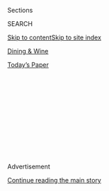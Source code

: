 <div id="app">

<div>

<div>

<div>

<div class="NYTAppHideMasthead css-1q2w90k e1suatyy0">

<div class="section css-ui9rw0 e1suatyy2">

<div class="css-eph4ug er09x8g0">

<div class="css-6n7j50">

</div>

<span class="css-1dv1kvn">Sections</span>

<div class="css-10488qs">

<span class="css-1dv1kvn">SEARCH</span>

</div>

[Skip to content](#site-content)[Skip to site index](#site-index)

</div>

<div id="masthead-section-label" class="css-1wr3we4 eaxe0e00">

[Dining &
Wine](https://www.nytimes3xbfgragh.onion/pages/dining/index.html)

</div>

<div class="css-10698na e1huz5gh0">

</div>

</div>

<div id="masthead-bar-one" class="section hasLinks css-15hmgas e1csuq9d3">

<div class="css-uqyvli e1csuq9d0">

</div>

<div class="css-1uqjmks e1csuq9d1">

</div>

<div class="css-9e9ivx">

[](https://myaccount.nytimes3xbfgragh.onion/auth/login?response_type=cookie&client_id=vi)

</div>

<div class="css-1bvtpon e1csuq9d2">

[Today’s
Paper](https://www.nytimes3xbfgragh.onion/section/todayspaper)

</div>

</div>

</div>

</div>

<div data-aria-hidden="false">

<div id="site-content" data-role="main">

<div>

<div class="css-1aor85t" style="opacity:0.000000001;z-index:-1;visibility:hidden">

<div class="css-1hqnpie">

<div class="css-epjblv">

<span class="css-17xtcya">[Dining &
Wine](/pages/dining/index.html)</span><span class="css-x15j1o">|</span><span class="css-fwqvlz">Gotham
Bar and
Grill</span>

</div>

<div class="css-k008qs">

<div class="css-1iwv8en">

<span class="css-18z7m18"></span>

<div>

</div>

</div>

<span class="css-1n6z4y"></span>

<div class="css-1705lsu">

<div class="css-4xjgmj">

<div class="css-4skfbu" data-role="toolbar" data-aria-label="Social Media Share buttons, Save button, and Comments Panel with current comment count" data-testid="share-tools">

  - 
  - 
  - 
  - 
    
    <div class="css-6n7j50">
    
    </div>

  - 

</div>

</div>

</div>

</div>

</div>

</div>

<div class="css-13pd83m">

</div>

<div id="top-wrapper" class="css-1sy8kpn">

<div id="top-slug" class="css-l9onyx">

Advertisement

</div>

[Continue reading the main
story](#after-top)

<div class="ad top-wrapper" style="text-align:center;height:100%;display:block;min-height:250px">

<div id="top" class="place-ad" data-position="top" data-size-key="top">

</div>

</div>

<div id="after-top">

</div>

</div>

<div id="sponsor-wrapper" class="css-1hyfx7x">

<div id="sponsor-slug" class="css-19vbshk">

Supported by

</div>

[Continue reading the main
story](#after-sponsor)

<div id="sponsor" class="ad sponsor-wrapper" style="text-align:center;height:100%;display:block">

</div>

<div id="after-sponsor">

</div>

</div>

Restaurant Review

<div class="css-1vkm6nb ehdk2mb0">

# Gotham Bar and Grill

</div>

<div class="css-79elbk" data-testid="photoviewer-wrapper">

<div class="css-z3e15g" data-testid="photoviewer-wrapper-hidden">

</div>

<div class="css-1a48zt4 ehw59r15" data-testid="photoviewer-children">

![<span class="css-16f3y1r e13ogyst0" data-aria-hidden="true">Alfred
Portale’s yellowfin tuna tartare at Gotham Bar and Grill in Greenwich
Village.</span><span class="css-cnj6d5 e1z0qqy90" itemprop="copyrightHolder"><span class="css-1ly73wi e1tej78p0">Credit...</span><span><span>Andrew
Burton for The New York
Times</span></span></span>](https://static01.graylady3jvrrxbe.onion/images/2011/05/18/dining/18rest-span/18rest-span-articleLarge.jpg?quality=75&auto=webp&disable=upscale)

</div>

</div>

<div class="css-170u9t6">

</div>

<div class="css-xt80pu e12qa4dv0">

<div class="css-18e8msd">

<div class="css-vp77d3 epjyd6m0">

<div class="css-1baulvz">

By [<span class="css-1baulvz last-byline" itemprop="name">Sam
Sifton</span>](https://www.nytimes3xbfgragh.onion/by/sam-sifton)

</div>

</div>

  - May 17,
    2011

  - 
    
    <div class="css-4xjgmj">
    
    <div class="css-d8bdto" data-role="toolbar" data-aria-label="Social Media Share buttons, Save button, and Comments Panel with current comment count" data-testid="share-tools">
    
      - 
      - 
      - 
      - 
        
        <div class="css-6n7j50">
        
        </div>
    
      - 
    
    </div>
    
    </div>

</div>

</div>

<div class="section meteredContent css-1r7ky0e" name="articleBody" itemprop="articleBody">

<div class="css-1fanzo5 StoryBodyCompanionColumn">

<div class="css-53u6y8">

IN a city obsessed with the shiny and novel, Gotham Bar and Grill is an
outlier. Open since 1984, it celebrates stability and excellence,
perhaps even opulence. Fabric chandeliers billow beneath soaring
ceilings. Elaborate flowers are everywhere. People dress for dinner and
are escorted past marvelous photographs on the way to their tables. It
is all very civilized there.

Gotham has an informality of service, though, that is purely American,
despite the starched white tablecloths.

And Alfred Portale, who came to this Greenwich Village restaurant the
year after it opened, runs a kitchen that is committed to innovation
even as it celebrates the past. His life must occasionally resemble
those of perpetually touring rock stars who need every night to sing the
songs they wrote as teenagers. But even after more than 20 years, new
songs keep coming.

A sweet, tomato-flecked risotto with red Maine shrimp, nuggets of bacon
and a few artful tangles of wild arugula arrived as an appetizer. The
bacon had heft and smoke and fatty crunch, and would not have been out
of place at a pop-up restaurant in some corner of Bushwick, Brooklyn,
served by a bearish kitchen poet with a rutabaga tattoo on his forearm.
It provided a fine complement to the tender flesh of the shrimp, the
bite of the greens, the tender, chewy, broth-thickened rice. The
combination tasted absolutely of now.

</div>

</div>

<div class="css-1fanzo5 StoryBodyCompanionColumn">

<div class="css-53u6y8">

Beside it on the table: Mr. Old School, a thick disk of perfectly diced
yellowfin tuna, with Japanese cucumber and shiso leaf, the fish barely
dressed in a sweet miso vinaigrette that tingled with ginger. Crouton
obelisks rose out of this base, with greens between them: an
architectural flourish that has been a highlight of Mr. Portale’s
cooking since the start of his career. It was a deeply familiar dish,
beautifully rendered: the original article, not a knockoff. It hummed
with flavor.

Both dishes were delivered without pretense, with minor, quiet ceremony.
A waiter approached and placed them on the table, made sure all was well
and departed. He had things to do. At Gotham, there is no recitation of
the provenance of the bacon, or explanation of the wild arugula’s
journey, before you eat. No one offers the name of the boat whose
captain whispered the tuna aboard.

This is refreshing, as it happens. A meal at Gotham is about you and
your interests, not of those who made it.

That fact may weigh sometimes on Mr. Portale. Being a success for so
long comes with mighty, and surely sometimes boring, responsibilities.
(“Five tuna tartares,” a waitress might tell the kitchen at 6, making
her first order of the night. Many, many more will follow.) But if this
is the case, he does not show it.

Take as an example the restaurant’s seafood salad, a dish that [Bryan
Miller raved
about](http://www.nytimes3xbfgragh.onion/1985/10/04/arts/resaturants.html "The review by Bryan Miller.")
in The New York Times in 1985, when he awarded the restaurant three
stars; that Molly O’Neill loved in a 1993 review that gave the same
rating; that Ruth Reichl called Mr. Portale’s signature dish in the
newspaper’s most recent previous review of the restaurant, in 1996,
which also awarded three stars.

</div>

</div>

<div class="css-1fanzo5 StoryBodyCompanionColumn">

<div class="css-53u6y8">

That salad is still on the menu, and still seemingly on most of the
date-night tables running south along the bar: a molded tangle of
scallops, squid, octopus and sweet, briny lobster, swathed by a slice of
ripe avocado, dressed simply in lemon and olive oil. The wrap of the
avocado is dashing, if no longer really in style. It recalls suits with
shoulder pads and hair teased up with
[Tenax](http://www.flickr.com/photos/ajbear/3293720226/ "More about Tenax."),
Steve Winwood singing “[Higher
Love.](http://vodpod.com/watch/1476909-steve-winwood-higher-love "The music video.")”

It still tastes terrific, though, with every flavor in balance. It still
offers excitement. For those many for whom Gotham is a place to
celebrate birthdays, graduations and anniversaries, it needs always to
be on the menu, tasting exactly as it does.

None of which is to say Gotham is perfect. The restaurant is very
expensive, almost aggressively so, with starters that hover in the
mid-$20s and entrees that can go to twice that number, with a wine list
that hides its bargains well.

Above the lights is a ceiling that is deeply unattractive, a stucco
vision of those ’70s lofts with coffee-can track lighting. And the
casual service seems sometimes to be perfunctory, even if it never
really lags. (You will always get your water. Sometimes it comes with a
splash.) The restaurant does not always show its age well. Some surfaces
need fresh paint.

But Mr. Portale does have plenty of new material to showcase. On the
current menu, there is an appetizer of cold-smoked Tasmanian sea trout,
served with tender baby fennel and celery hearts, with Meyer lemon for
acidity and tiny pumpernickel croutons for texture against the firm
slickness of the fish. It is unreasonably good. There is another of
spring-pea ravioli, luxurious and sweet, with fava beans, delicate pea
tendrils and some Parmesan, in a bacon broth of real weight and
seriousness — a Greenmarket treat enlivened by a trip to the smokehouse.

He makes shiitake soup with hazelnuts, crème fraîche and aged sherry
vinegar. It might be beef consommé and French onion soup and veal yogurt
combined into some liquid ambrosia, and a taste of it may serve as
complete explanation for all those who do not understand food’s power to
make people laugh from pleasure. It is an appetizer that excites and
relaxes at once: a pair of velvet slippers for those who order it.

For entrees, Mr. Portale cooks out of a number of larders without ever
compromising the integrity of his overall vision. This is a remarkable
trick. A single table might have on it a Thai-spiced Maine lobster next
to a free-range chicken dusted with the French curry powder known as
Vadouvan, with a seared fist of Atlantic halibut with morels and
asparagus across the way, next to a dry-aged New York strip steak served
with batter-fried Vidalia onion rings.

</div>

</div>

<div class="css-1fanzo5 StoryBodyCompanionColumn">

<div class="css-53u6y8">

On the night when that actually happened, each dish tasted absolutely
and elaborately true to itself: a celebration of American diversity that
avoided melting pots entirely. The lobster stood at attention among
sheets of water spinach and shards of crisp snow peas, with ginger root
and a pillow of soft rice noodles, in a heady bath of lemongrass broth
amplified by kaffir lime. The chicken meanwhile, sweet and perfumed,
with perfect skin, tacked toward the north and south coasts of the
Mediterranean with layered vegetables, onion confit and preserved lemon,
with a potato purée. That halibut, meanwhile, was forager-chic, utterly
unfettered in its flavors, with a lick of white wine across its flesh.

And the steak? It came with a marrow-mustard custard of remarkable
intensity and a bordelaise you could use to adhere stamps. Only an
enormous and enormously delicious dry-aged porterhouse-for-two was
better, with a potato gratin, spring onions, sweet English peas, grilled
asparagus and more of that bordelaise: British food made by Frenchmen,
for Americans to cheer with massive zinfandels, with heady California
cabernets.

Speaking of which, care should be taken with the wine list, which
contains a lot of these California jam pots at prices to put a sheik
back on his heels. Ask for one of the sommeliers, put forward a price
and discuss what you are eating and what you like to drink. They know
the list, its traps and honey holes. Let them work it to your advantage:
they might suggest a nebbiolo instead, at a price you can afford.

“Desserts are intense and very American,” Ms. Reichl wrote of Gotham’s
offerings in 1996. This is still the case. Deborah Racicot, the pastry
chef, makes a rich and dashing plate of chocolate peanut-butter mousse
with dark-chocolate caramel sauce and a raspberry lambic sorbet, and
another that is a take on the classic s’more, with a smoked bittersweet
chocolate tart, toffee and an excellent quenelle of root-beer ice cream.
There is also a marvelous maple-glazed pineapple cake with hibiscus mint
granité and a bourbon-buttermilk ice cream.

It is a crazy-quilt finish to a meal that deserves three cheers.

**Gotham Bar and Grill**

★★★

12 East 12th Street, Greenwich Village; (212) 620-4020,
gothambarandgrill.com.

**ATMOSPHERE** A once-modern, now classic take on American haute cuisine
in a soaring dining room filled with celebrants, tourists and regulars.

**SOUND LEVEL** Moderate but for the occasional chorus of “Happy
Birthday” from a table nearby.

**RECOMMENDED DISHES** Seafood salad, tuna tartare, Maine ruby red
shrimp risotto, cold-smoked sea trout, spring-pea ravioli, shiitake
mushroom soup, Thai-spiced lobster, Vadouvan spiced chicken, halibut,
lamb, steaks, s’mores, chocolate peanut-butter mousse, maple-glazed
pineapple cake.

</div>

</div>

<div class="css-1fanzo5 StoryBodyCompanionColumn">

<div class="css-53u6y8">

**WINE LIST** Deceptively expensive and stacked toward big American
flavors. Ask for a sommelier’s advice.

**PRICE RANGE** Appetizers, $20 to $28; entrees, $34 to shared dishes of
$130 or more. Five-course tasting menu, $95.

**HOURS** Monday to Friday, noon to 2:30 p.m.; Monday to Thursday, 5:30
to 10 p.m., Friday, 5:30 to 11 p.m., Saturday, 5 to 11 p.m., Sunday, 5
to 10 p.m.

**RESERVATIONS** Recommended at least two weeks ahead.

**CREDIT CARDS** All major cards.

**WHEELCHAIR ACCESS** There are steps up to the bar, down to the dining
room. Restrooms are down a flight of stairs.

**WHAT THE STARS MEAN** Ratings range from zero to four stars and
reflect the reviewer’s reaction to food, ambience and service, with
price taken into consideration. Menu listings and prices are subject to
change.

</div>

</div>

</div>

<div>

</div>

<div>

</div>

<div>

</div>

<div>

<div id="bottom-wrapper" class="css-1ede5it">

<div id="bottom-slug" class="css-l9onyx">

Advertisement

</div>

[Continue reading the main
story](#after-bottom)

<div id="bottom" class="ad bottom-wrapper" style="text-align:center;height:100%;display:block;min-height:90px">

</div>

<div id="after-bottom">

</div>

</div>

</div>

</div>

</div>

## Site Index

<div>

</div>

## Site Information Navigation

  - [© <span>2020</span> <span>The New York Times
    Company</span>](https://help.nytimes3xbfgragh.onion/hc/en-us/articles/115014792127-Copyright-notice)

<!-- end list -->

  - [NYTCo](https://www.nytco.com/)
  - [Contact
    Us](https://help.nytimes3xbfgragh.onion/hc/en-us/articles/115015385887-Contact-Us)
  - [Work with us](https://www.nytco.com/careers/)
  - [Advertise](https://nytmediakit.com/)
  - [T Brand Studio](http://www.tbrandstudio.com/)
  - [Your Ad
    Choices](https://www.nytimes3xbfgragh.onion/privacy/cookie-policy#how-do-i-manage-trackers)
  - [Privacy](https://www.nytimes3xbfgragh.onion/privacy)
  - [Terms of
    Service](https://help.nytimes3xbfgragh.onion/hc/en-us/articles/115014893428-Terms-of-service)
  - [Terms of
    Sale](https://help.nytimes3xbfgragh.onion/hc/en-us/articles/115014893968-Terms-of-sale)
  - [Site
    Map](https://spiderbites.nytimes3xbfgragh.onion)
  - [Help](https://help.nytimes3xbfgragh.onion/hc/en-us)
  - [Subscriptions](https://www.nytimes3xbfgragh.onion/subscription?campaignId=37WXW)

</div>

</div>

</div>

</div>
